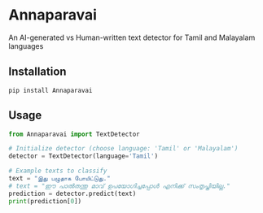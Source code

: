 # Annaparavai

An AI-generated vs Human-written text detector for Tamil and Malayalam languages

## Installation
```pip install Annaparavai```

## Usage
```python
from Annaparavai import TextDetector

# Initialize detector (choose language: 'Tamil' or 'Malayalam')
detector = TextDetector(language='Tamil')

# Example texts to classify
text = "இது பழுதாக போயிட்டுது."
# text = "ഈ പാൽതന്തു മാവ് ഉപയോഗിച്ചപ്പോൾ എനിക്ക് സംതൃപ്തിയില്ല."
prediction = detector.predict(text)
print(prediction[0])
```